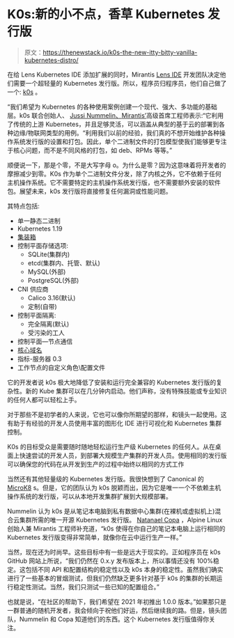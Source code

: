# K0s:新的小不点，香草 Kubernetes 发行版

> 原文：<https://thenewstack.io/k0s-the-new-itty-bitty-vanilla-kubernetes-distro/>

在给 Lens Kubernetes IDE 添加扩展的同时，Mirantis [Lens IDE](https://k8slens.dev/) 开发团队决定他们需要一个超轻量的 Kubernetes 发行版。所以，程序员归程序员，他们自己做了一个: [k0s](https://k0sproject.io/) 。

“我们希望为 Kubernetes 的各种使用案例创建一个现代、强大、多功能的基础层。k0s 联合创始人、 [Jussi Nummelin、](https://twitter.com/jnummelin)[Mirantis’](https://www.mirantis.com/)高级首席工程师表示:“它利用了传统的上游 Kubernetes，并且足够灵活，可以涵盖从典型的基于云的部署到各种边缘/物联网类型的用例。“利用我们以前的经验，我们真的不想开始维护各种操作系统发行版的设置和打包。因此，单个二进制文件的打包模型使我们能够更专注于核心问题，而不是不同风格的打包，如 deb、RPMs 等等。”

顺便说一下，那是个零，不是大写字母 o。为什么是零？因为这意味着将开发者的摩擦减少到零。K0s 作为单个二进制文件分发，除了内核之外，它不依赖于任何主机操作系统。它不需要特定的主机操作系统发行版，也不需要额外安装的软件包。展望未来，k0s 发行版将直接修复任何漏洞或性能问题。

其特点包括:

*   单一静态二进制
*   Kubernetes 1.19
*   [集装箱](https://containerd.io/)
*   控制平面存储选项:
    *   SQLite(集群内)
    *   etcd(集群内、托管、默认)
    *   MySQL(外部)
    *   PostgreSQL(外部)
*   CNI 供应商
    *   Calico 3.16(默认)
    *   定制(自带)
*   控制平面隔离:
    *   完全隔离(默认)
    *   受污染的工人
*   控制平面—节点通信
*   [核心域名](https://coredns.io/)
*   指标-服务器 0.3
*   工作节点的自定义角色\配置文件

它的开发者说 k0s 极大地降低了安装和运行完全兼容的 Kubernetes 发行版的复杂性。新的 Kube 集群可以在几分钟内启动。他们声称，没有特殊技能或专业知识的任何人都可以轻松上手。

对于那些不是初学者的人来说，它也可以像你所期望的那样，和镜头一起使用。这有助于有经验的开发人员使用丰富的图形化 IDE 进行可视化和 Kubernetes 集群控制。

K0s 的目标受众是需要随时随地轻松运行生产级 Kubernetes 的任何人。从在桌面上快速尝试的开发人员，到部署大规模生产集群的开发人员。使用相同的发行版可以确保您的代码在从开发到生产的过程中始终以相同的方式工作

当然还有其他轻量级的 Kubernetes 发行版。我很快想到了 Canonical 的 [MicroK8](https://microk8s.io/) s。但是，它的团队认为 k0s 脱颖而出，因为它是唯一一个不依赖主机操作系统的发行版，可以从本地开发集群扩展到大规模部署。

Nummelin 认为 k0s 是从笔记本电脑到私有数据中心集群(在裸机或虚拟机上)混合云集群所需的唯一开源 Kubernetes 发行版。 [Natanael Copa](https://github.com/ncopa) ，Alpine Linux 创始人兼 Mirantis 工程师补充道，“k0s 使得在你自己的笔记本电脑上运行相同的 Kubernetes 发行版变得非常简单，就像你在云中运行生产一样。”

当然，现在还为时尚早。这些目标中有一些是远大于现实的。正如程序员在 k0s GitHub 网站上所说，“我们仍然在 0.x.y 发布版本上，所以事情还没有 100%稳定。这包括不同 API 和配置结构的稳定性以及 k0s 本身的稳定性。虽然我们确实进行了一些基本的冒烟测试，但我们仍然缺乏更多针对基于 k0s 的集群的长期运行稳定性测试。当然，我们只测试一些已知的配置组合。”

也就是说，“在社区的帮助下，我们希望在 2021 年初推出 1.0.0 版本。”如果那只是一群普通的随机开发者，我会倾向于祝他们好运，然后继续我的路。但是，镜头团队，Nummelin 和 Copa 知道他们的东西。这个 Kubernetes 发行版值得你关注。

<svg xmlns:xlink="http://www.w3.org/1999/xlink" viewBox="0 0 68 31" version="1.1"><title>Group</title> <desc>Created with Sketch.</desc></svg>